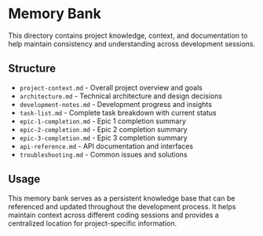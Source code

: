 # Memory Bank

This directory contains project knowledge, context, and documentation to help maintain consistency and understanding across development sessions.

## Structure

- `project-context.md` - Overall project overview and goals
- `architecture.md` - Technical architecture and design decisions
- `development-notes.md` - Development progress and insights
- `task-list.md` - Complete task breakdown with current status
- `epic-1-completion.md` - Epic 1 completion summary
- `epic-2-completion.md` - Epic 2 completion summary
- `epic-3-completion.md` - Epic 3 completion summary
- `api-reference.md` - API documentation and interfaces
- `troubleshooting.md` - Common issues and solutions

## Usage

This memory bank serves as a persistent knowledge base that can be referenced and updated throughout the development process. It helps maintain context across different coding sessions and provides a centralized location for project-specific information.
